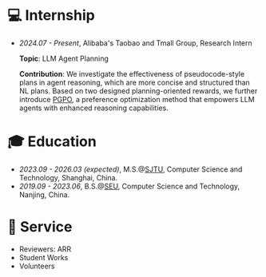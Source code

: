 # 💻 Internship
- *2024.07 - Present*, Alibaba's Taobao and Tmall Group, Research Intern
  
  **Topic**: LLM Agent Planning
  
  **Contribution**:  We investigate the effectiveness of pseudocode-style plans in agent reasoning, which are more concise and structured than NL plans. Based on two designed planning-oriented rewards, we further introduce [PGPO](https://github.com/zouyingcao/PGPO), a preference optimization method that empowers LLM agents with enhanced reasoning capabilities.

# 🎓 Education

- *2023.09 - 2026.03 (expected)*, M.S.@[SJTU](https://www.sjtu.edu.cn/), Computer Science and Technology, Shanghai, China.
- *2019.09 - 2023.06*, B.S.@[SEU](https://www.seu.edu.cn/), Computer Science and Technology, Nanjing, China.

# 🌲 Service
- Reviewers: ARR
- Student Works
- Volunteers
